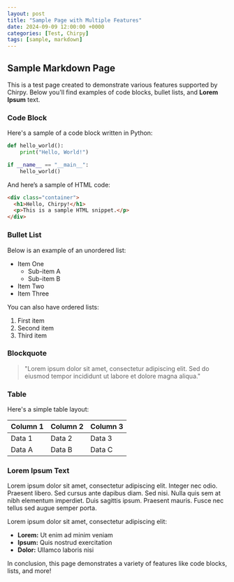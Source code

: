 ```yaml
---
layout: post
title: "Sample Page with Multiple Features"
date: 2024-09-09 12:00:00 +0000
categories: [Test, Chirpy]
tags: [sample, markdown]
---
```


## Sample Markdown Page

This is a test page created to demonstrate various features supported by Chirpy. Below you'll find examples of code blocks, bullet lists, and **Lorem Ipsum** text.

### Code Block

Here's a sample of a code block written in Python:

```python
def hello_world():
    print("Hello, World!")

if __name__ == "__main__":
    hello_world()
```

And here’s a sample of HTML code:

```html
<div class="container">
  <h1>Hello, Chirpy!</h1>
  <p>This is a sample HTML snippet.</p>
</div>
```

### Bullet List

Below is an example of an unordered list:

- Item One
  - Sub-item A
  - Sub-item B
- Item Two
- Item Three

You can also have ordered lists:

1. First item
2. Second item
3. Third item

### Blockquote

> "Lorem ipsum dolor sit amet, consectetur adipiscing elit. Sed do eiusmod tempor incididunt ut labore et dolore magna aliqua."

### Table

Here's a simple table layout:

| Column 1 | Column 2 | Column 3 |
|----------|----------|----------|
| Data 1   | Data 2   | Data 3   |
| Data A   | Data B   | Data C   |

### Lorem Ipsum Text

Lorem ipsum dolor sit amet, consectetur adipiscing elit. Integer nec odio. Praesent libero. Sed cursus ante dapibus diam. Sed nisi. Nulla quis sem at nibh elementum imperdiet. Duis sagittis ipsum. Praesent mauris. Fusce nec tellus sed augue semper porta.

Lorem ipsum dolor sit amet, consectetur adipiscing elit:

- **Lorem:** Ut enim ad minim veniam
- **Ipsum:** Quis nostrud exercitation
- **Dolor:** Ullamco laboris nisi

In conclusion, this page demonstrates a variety of features like code blocks, lists, and more!
